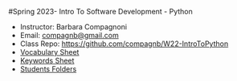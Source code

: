 #Spring 2023- Intro To Software Development - Python
* Instructor: Barbara Compagnoni
* Email: compagnb@gmail.com
* Class Repo: https://github.com/compagnb/W22-IntroToPython
* [Vocabulary Sheet](vocab.md)
* [Keywords Sheet](keywords.md)
* [Students Folders](studentWork)
